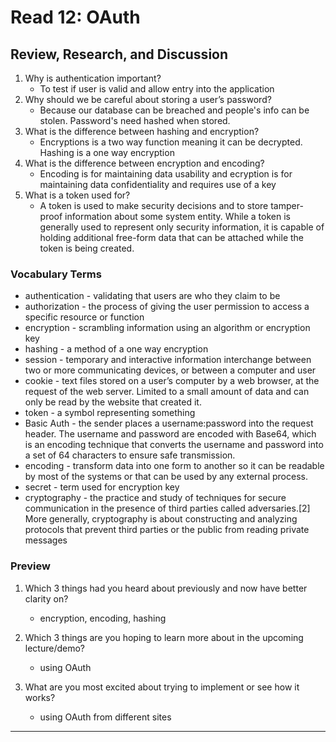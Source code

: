 # Read 12: OAuth

## Review, Research, and Discussion

1. Why is authentication important?
   - To test if user is valid and allow entry into the application
1. Why should we be careful about storing a user’s password?
   - Because our database can be breached and people's info can be stolen. Password's need hashed when stored.
1. What is the difference between hashing and encryption?
   - Encryptions is a two way function meaning it can be decrypted. Hashing is a one way encryption
1. What is the difference between encryption and encoding?
   - Encoding is for maintaining data usability and ecryption is for maintaining data confidentiality and requires use of a key
1. What is a token used for?
   - A token is used to make security decisions and to store tamper-proof information about some system entity. While a token is generally used to represent only security information, it is capable of holding additional free-form data that can be attached while the token is being created.

### Vocabulary Terms

- authentication - validating that users are who they claim to be
- authorization - the process of giving the user permission to access a specific resource or function
- encryption - scrambling information using an algorithm or encryption key
- hashing - a method of a one way encryption
- session - temporary and interactive information interchange between two or more communicating devices, or between a computer and user
- cookie - text files stored on a user’s computer by a web browser, at the request of the web server. Limited to a small amount of data and can only be read by the website that created it.
- token - a symbol representing something
- Basic Auth - the sender places a username:password into the request header. The username and password are encoded with Base64, which is an encoding technique that converts the username and password into a set of 64 characters to ensure safe transmission.
- encoding - transform data into one form to another so it can be readable by most of the systems or that can be used by any external process.
- secret - term used for encryption key
- cryptography - the practice and study of techniques for secure communication in the presence of third parties called adversaries.[2] More generally, cryptography is about constructing and analyzing protocols that prevent third parties or the public from reading private messages

### Preview

1. Which 3 things had you heard about previously and now have better clarity on?

   - encryption, encoding, hashing

1. Which 3 things are you hoping to learn more about in the upcoming lecture/demo?

   - using OAuth

1. What are you most excited about trying to implement or see how it works?
   - using OAuth from different sites

<hr>
